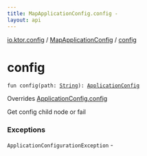 ```yaml
---
title: MapApplicationConfig.config - 
layout: api
---
```


<div class='api-docs-breadcrumbs'><a href="../index.html">io.ktor.config</a> / <a href="index.html">MapApplicationConfig</a> / <a href="./config.html">config</a></div>

# config

<div class="signature"><code><span class="keyword">fun </span><span class="identifier">config</span><span class="symbol">(</span><span class="parameterName" id="io.ktor.config.MapApplicationConfig$config(kotlin.String)/path">path</span><span class="symbol">:</span>&nbsp;<a href="https://kotlinlang.org/api/latest/jvm/stdlib/kotlin/-string/index.html"><span class="identifier">String</span></a><span class="symbol">)</span><span class="symbol">: </span><a href="../-application-config/index.html"><span class="identifier">ApplicationConfig</span></a></code></div>

Overrides <a href="../-application-config/config.html">ApplicationConfig.config</a>

Get config child node or fail

### Exceptions

<code>ApplicationConfigurationException</code> - 